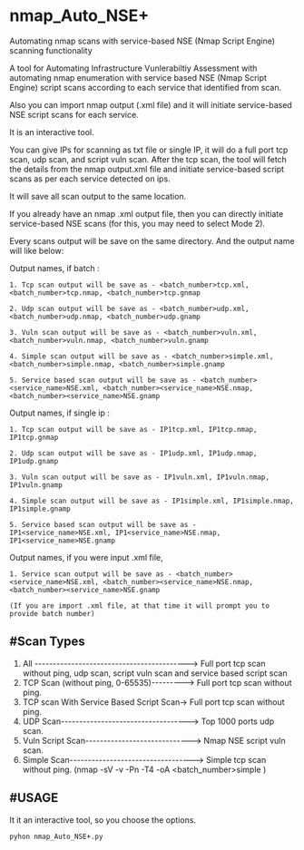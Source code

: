 # nmap_Auto_NSE+
Automating nmap scans with service-based NSE (Nmap Script Engine) scanning functionality

A tool for Automating Infrastructure Vunlerabiltiy Assessment with automating nmap enumeration with service based NSE (Nmap Script Engine) script scans according to each service that identified from scan. 

Also you can import nmap output (.xml file) and it will initiate service-based NSE script scans for each service.


It is an interactive tool. 

You can give IPs for scanning as txt file or single IP, it will do a full port tcp scan, udp scan, and script vuln scan. After the tcp scan, the tool will fetch the details from the nmap output.xml file and initiate service-based script scans as per each service detected on ips. 

It will save all scan output to the same location. 


If you already have an nmap .xml output file, then you can directly initiate service-based NSE scans (for this, you may need to select Mode 2).


Every scans output will be save on the same directory. And the output name will like below:

Output names, if batch :
	
 	1. Tcp scan output will be save as - <batch_number>tcp.xml, <batch_number>tcp.nmap, <batch_number>tcp.gnmap
	
 	2. Udp scan output will be save as - <batch_number>udp.xml, <batch_number>udp.nmap, <batch_number>udp.gnamp
	
 	3. Vuln scan output will be save as - <batch_number>vuln.xml, <batch_number>vuln.nmap, <batch_number>vuln.gnamp
	
 	4. Simple scan output will be save as - <batch_number>simple.xml, <batch_number>simple.nmap, <batch_number>simple.gnamp
	
 	5. Service based scan output will be save as - <batch_number><service_name>NSE.xml, <batch_number><service_name>NSE.nmap, <batch_number><service_name>NSE.gnamp

Output names, if single ip :
	
 	1. Tcp scan output will be save as - IP1tcp.xml, IP1tcp.nmap, IP1tcp.gnmap
  
	2. Udp scan output will be save as - IP1udp.xml, IP1udp.nmap, IP1udp.gnamp
 
	3. Vuln scan output will be save as - IP1vuln.xml, IP1vuln.nmap, IP1vuln.gnamp
 
	4. Simple scan output will be save as - IP1simple.xml, IP1simple.nmap, IP1simple.gnamp
 
	5. Service based scan output will be save as - IP1<service_name>NSE.xml, IP1<service_name>NSE.nmap, IP1<service_name>NSE.gnamp

Output names, if you were input .xml file,
	
 	1. Service scan output will be save as - <batch_number><service_name>NSE.xml, <batch_number><service_name>NSE.nmap, <batch_number><service_name>NSE.gnamp
	
 	(If you are import .xml file, at that time it will prompt you to provide batch number)


#Scan Types
----------
1. All ------------------------------------------>  Full port tcp scan without ping, udp scan, script vuln scan and service based script scan
2. TCP Scan (without ping, 0-65535)--------->  Full port tcp scan without ping.
3. TCP scan With Service Based Script Scan->  Full port tcp scan without ping.
4. UDP Scan----------------------------------->  Top 1000 ports udp scan.
5. Vuln Script Scan----------------------------->  Nmap NSE script vuln scan.
6. Simple Scan---------------------------------->  Simple tcp scan without ping. (nmap -sV -v -Pn -T4 -oA <batch_number>simple <ip>)


#USAGE
-----
It it an interactive tool, so you choose the options.

	pyhon nmap_Auto_NSE+.py

